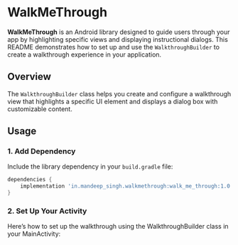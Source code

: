 # WalkMeThrough

**WalkMeThrough** is an Android library designed to guide users through your app by highlighting specific views and displaying instructional dialogs. This README demonstrates how to set up and use the `WalkthroughBuilder` to create a walkthrough experience in your application.

## Overview

The `WalkthroughBuilder` class helps you create and configure a walkthrough view that highlights a specific UI element and displays a dialog box with customizable content.

## Usage

### 1. Add Dependency

Include the library dependency in your `build.gradle` file:

```gradle
dependencies {
    implementation 'in.mandeep_singh.walkmethrough:walk_me_through:1.0.0'
}
```

### 2. Set Up Your Activity

Here’s how to set up the walkthrough using the WalkthroughBuilder class in your MainActivity:

